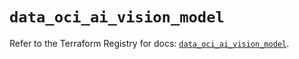 # `data_oci_ai_vision_model`

Refer to the Terraform Registry for docs: [`data_oci_ai_vision_model`](https://registry.terraform.io/providers/oracle/oci/6.18.0/docs/data-sources/ai_vision_model).
